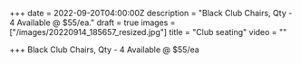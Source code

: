 +++
date = 2022-09-20T04:00:00Z
description = "Black Club Chairs, Qty - 4 Available @ $55/ea."
draft = true
images = ["/images/20220914_185657_resized.jpg"]
title = "Club seating"
video = ""

+++
Black Club Chairs, Qty - 4 Available @ $55/ea